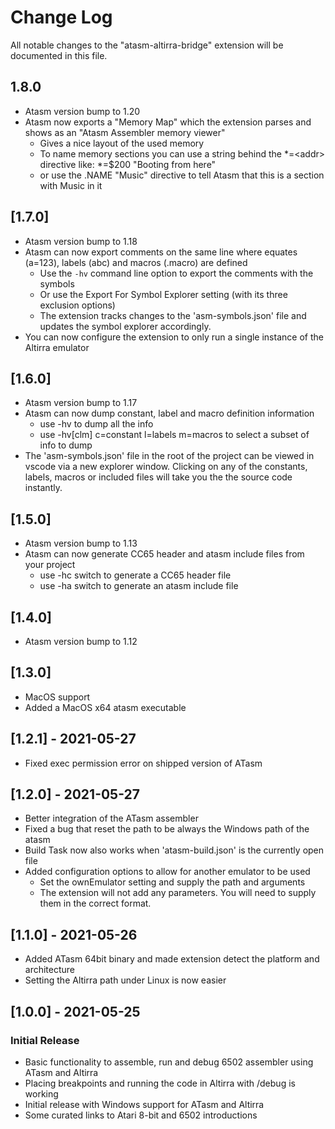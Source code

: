 # Change Log

All notable changes to the "atasm-altirra-bridge" extension will be documented in this file.

## 1.8.0
- Atasm version bump to 1.20
- Atasm now exports a "Memory Map" which the extension parses and shows as an "Atasm Assembler memory viewer"
  - Gives a nice layout of the used memory
  - To name memory sections you can use a string behind the *=\<addr> directive like: *=$200 "Booting from here"
  - or use the .NAME "Music" directive to tell Atasm that this is a section with Music in it

## [1.7.0]
- Atasm version bump to 1.18
- Atasm can now export comments on the same line where equates (a=123), labels (abc) and macros (.macro) are defined
  - Use	the `-hv` command line option to export the comments with the symbols
  - Or use the Export For Symbol Explorer setting (with its three exclusion options)
  - The extension tracks changes to the 'asm-symbols.json' file and updates the symbol explorer accordingly.
- You can now configure the extension to only run a single instance of the Altirra emulator

## [1.6.0]
- Atasm version bump to 1.17
- Atasm can now dump constant, label and macro definition information
  - use -hv to dump all the info
  - use -hv[clm] c=constant l=labels m=macros to select a subset of info to dump
- The 'asm-symbols.json' file in the root of the project can be viewed in vscode via
  a new explorer window. Clicking on any of the constants, labels, macros or included
  files will take you the the source code instantly.  

## [1.5.0]
- Atasm version bump to 1.13
- Atasm can now generate CC65 header and atasm include files from your project
  - use -hc switch to generate a CC65 header file
  - use -ha switch to generate an atasm include file

## [1.4.0]
- Atasm version bump to 1.12

## [1.3.0]
- MacOS support
- Added a MacOS x64 atasm executable

## [1.2.1] - 2021-05-27
- Fixed exec permission error on shipped version of ATasm

## [1.2.0] - 2021-05-27
- Better integration of the ATasm assembler
- Fixed a bug that reset the path to be always the Windows path of the atasm
- Build Task now also works when 'atasm-build.json' is the currently open file
- Added configuration options to allow for another emulator to be used
  - Set the ownEmulator setting and supply the path and arguments
  - The extension will not add any parameters. You will need to supply them in the correct format.

## [1.1.0] - 2021-05-26
- Added ATasm 64bit binary and made extension detect the platform and architecture
- Setting the Altirra path under Linux is now easier

## [1.0.0] - 2021-05-25
### Initial Release
- Basic functionality to assemble, run and debug 6502 assembler using ATasm and Altirra
- Placing breakpoints and running the code in Altirra with /debug is working
- Initial release with Windows support for ATasm and Altirra
- Some curated links to Atari 8-bit and 6502 introductions
